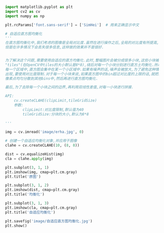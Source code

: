 
<BlogInfo title="29.自适应的直方图均衡化" author="白日梦想猿" pv=0 read_times=0 pre_cost_time=0分51秒 category="图像处理" tag_list="['图像处理']" create_time="2021.08.13 16:14:32" update_time="2021.08.13 16:32:33" />

```python
import matplotlib.pyplot as plt
import cv2 as cv
import numpy as np

plt.rcParams['font.sans-serif'] = ['SimHei']  # 用来正确显示中文

# 自适应直方图均衡化
'''
在直方图均衡化中,我们考虑的图像是全局对比度.虽然在进行操作之后,全局的对比度有所提高,
但是在许多情况下会丢失很多信息,这样做的效果并不是很好.


为了解决这个问题,需要使用自适应的直方均衡化.此时,整幅图片会被分成很多小块,这些小块被称为
"tiles"(在OpenCV中tiles的大小默认是8*8),绕后对每一个小块分别进行直方土均衡化.所以在
每一个区域中,直方图会集中在某一个小区域中.如果有噪声的话,噪声会被放大,为了避免这种情况的
出现,要使用对比度限制.对于每一个小块来说,如果直方图中的bin超过对比度的上限的话,就把其中的
像素点均匀分散到其他bins中,然后再进行直方图均衡化.

最后,为了去除每一个小块之间的边界,再利用双线性差值,对每一小块进行拼接.

API:
    cv.createCLAHE(clipLimit,tileGridSize)
    参数:
        clipLimit:对比度限制,默认值为40
        tileGridSize:分块的大小,默认为8*8
    
'''

img = cv.imread('image/erha.jpg', 0)

# 创建一个自适应均衡化对象,并应用于图像
clahe = cv.createCLAHE(10, (8, 8))

dist = cv.equalizeHist(img)
cla = clahe.apply(img)

plt.subplot(3, 1, 1)
plt.imshow(img, cmap=plt.cm.gray)
plt.title('原图')

plt.subplot(3, 1, 2)
plt.imshow(dist, cmap=plt.cm.gray)
plt.title('均衡化')

plt.subplot(3, 1, 3)
plt.imshow(cla, cmap=plt.cm.gray)
plt.title('自适应均衡化')

plt.savefig('image/自适应直方图均衡化.jpg')
plt.show()

```
